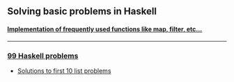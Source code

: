 ## Solving basic problems in Haskell

#### [Implementation of frequently used functions like map, filter, etc...](https://github.com/segoranov/haskell_99_problems/blob/master/common_functions.hs)
---

### [99 Haskell problems](https://wiki.haskell.org/H-99:_Ninety-Nine_Haskell_Problems)
- [Solutions to first 10 list problems](https://github.com/segoranov/haskell_practice/blob/master/99_haskell_problems/first_10_list_problems.hs)
